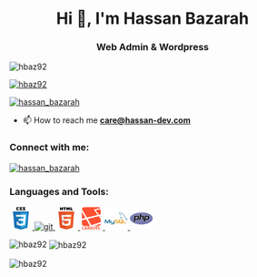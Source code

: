 <h1 align="center">Hi 👋, I'm Hassan Bazarah</h1>
<h3 align="center">Web Admin & Wordpress</h3>

<p align="left"> <img src="https://komarev.com/ghpvc/?username=hbaz92&label=Profile%20views&color=0e75b6&style=flat" alt="hbaz92" /> </p>

<p align="left"> <a href="https://github.com/ryo-ma/github-profile-trophy"><img src="https://github-profile-trophy.vercel.app/?username=hbaz92" alt="hbaz92" /></a> </p>

<p align="left"> <a href="https://twitter.com/hassan_bazarah" target="blank"><img src="https://img.shields.io/twitter/follow/hassan_bazarah?logo=twitter&style=for-the-badge" alt="hassan_bazarah" /></a> </p>

- 📫 How to reach me **care@hassan-dev.com**

<h3 align="left">Connect with me:</h3>
<p align="left">
<a href="https://twitter.com/hassan_bazarah" target="blank"><img align="center" src="https://raw.githubusercontent.com/rahuldkjain/github-profile-readme-generator/master/src/images/icons/Social/twitter.svg" alt="hassan_bazarah" height="30" width="40" /></a>
</p>

<h3 align="left">Languages and Tools:</h3>
<p align="left"> <a href="https://www.w3schools.com/css/" target="_blank" rel="noreferrer"> <img src="https://raw.githubusercontent.com/devicons/devicon/master/icons/css3/css3-original-wordmark.svg" alt="css3" width="40" height="40"/> </a> <a href="https://git-scm.com/" target="_blank" rel="noreferrer"> <img src="https://www.vectorlogo.zone/logos/git-scm/git-scm-icon.svg" alt="git" width="40" height="40"/> </a> <a href="https://www.w3.org/html/" target="_blank" rel="noreferrer"> <img src="https://raw.githubusercontent.com/devicons/devicon/master/icons/html5/html5-original-wordmark.svg" alt="html5" width="40" height="40"/> </a> <a href="https://laravel.com/" target="_blank" rel="noreferrer"> <img src="https://raw.githubusercontent.com/devicons/devicon/master/icons/laravel/laravel-plain-wordmark.svg" alt="laravel" width="40" height="40"/> </a>  <a href="https://www.mysql.com/" target="_blank" rel="noreferrer"> <img src="https://raw.githubusercontent.com/devicons/devicon/master/icons/mysql/mysql-original-wordmark.svg" alt="mysql" width="40" height="40"/> </a> <a href="https://www.php.net" target="_blank" rel="noreferrer"> <img src="https://raw.githubusercontent.com/devicons/devicon/master/icons/php/php-original.svg" alt="php" width="40" height="40"/> </a> </p>

<p><img align="left" src="https://github-readme-stats.vercel.app/api/top-langs?username=hbaz92&show_icons=true&locale=en&layout=compact" alt="hbaz92" /></p>

<p>&nbsp;<img align="center" src="https://github-readme-stats.vercel.app/api?username=hbaz92&show_icons=true&locale=en" alt="hbaz92" /></p>

<p><img align="center" src="https://github-readme-streak-stats.herokuapp.com/?user=hbaz92&" alt="hbaz92" /></p>
